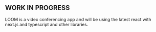 ## WORK IN PROGRESS

LOOM is a video conferencing app and will be using the latest react with next.js and typescript and other libraries.
